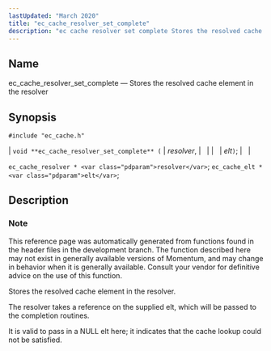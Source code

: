 ```yaml
---
lastUpdated: "March 2020"
title: "ec_cache_resolver_set_complete"
description: "ec cache resolver set complete Stores the resolved cache element in the resolver void ec cache resolver set complete resolver elt ec cache resolver resolver ec cache elt elt This reference page was automatically generated from functions found in the header files in the development branch The function described here..."
---
```


<a name="apis.ec_cache_resolver_set_complete"></a> 
## Name

ec_cache_resolver_set_complete — Stores the resolved cache element in the resolver

## Synopsis

`#include "ec_cache.h"`

| `void **ec_cache_resolver_set_complete** (` | <var class="pdparam">resolver</var>, |   |
|   | <var class="pdparam">elt</var>`)`; |   |

`ec_cache_resolver * <var class="pdparam">resolver</var>`;
`ec_cache_elt * <var class="pdparam">elt</var>`;<a name="idp50948768"></a> 
## Description

### Note

This reference page was automatically generated from functions found in the header files in the development branch. The function described here may not exist in generally available versions of Momentum, and may change in behavior when it is generally available. Consult your vendor for definitive advice on the use of this function.

Stores the resolved cache element in the resolver.

The resolver takes a reference on the supplied elt, which will be passed to the completion routines.

It is valid to pass in a NULL elt here; it indicates that the cache lookup could not be satisfied.